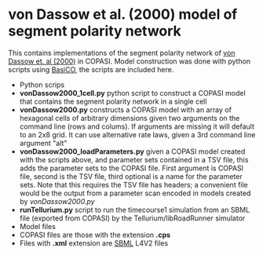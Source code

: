 # von Dassow et al. (2000) model of segment polarity network

This contains implementations of the segment polarity network of [von Dassow et. al (2000)](https://doi.org/10.1038/35018085) in COPASI. Model construction was done with python scripts using [BasiCO](https://github.com/copasi/basico), the scripts are included here.

 - Python scrips
  - **vonDassow2000_1cell.py** python script to construct a COPASI model that contains the segment polarity network in a single cell
  - **vonDassow2000.py** constructs a COPASI model with an array of hexagonal cells of arbitrary dimensions given two arguments on the command line (rows and colums). If arguments are missing it will default to an 2x8 grid. It can use alternative rate laws, given a 3rd command line argument "alt"
  - **vonDassow2000_loadParameters.py** given a COPASI model created with the scripts above, and parameter sets contained in a TSV file, this adds the parameter sets to the COPASI file. First argument is COPASI file, second is the TSV file, third optional is a name for the parameter sets. Note that this requires the TSV file has headers; a convenient file would be the output from a parameter scan encoded in models created by _vonDassow2000.py_
  - **runTellurium.py** script to run the timecourse1 simulation from an SBML file (exported from COPASI) by the Tellurium/libRoadRunner simulator
 - Model files
  - COPASI files are those with the extension **.cps**
  - Files with **.xml** extension are [SBML](https://sbml.org/) L4V2 files
